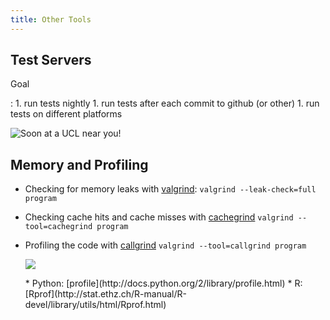 ```yaml
---
title: Other Tools
---
```


Test Servers
------------

Goal 

:   1. run tests nightly
    1. run tests after each commit to github (or other)
    1. run tests on different platforms

![Soon at a UCL near you!](session03/figures/jenkins)


Memory and Profiling
--------------------

* Checking for memory leaks with [valgrind](http://valgrind.org/):
  `valgrind --leak-check=full program`
* Checking cache hits and cache misses with
  [cachegrind](http://valgrind.org/docs/manual/cg-manual.html)
  `valgrind --tool=cachegrind program`
* Profiling the code with [callgrind](http://valgrind.org/docs/manual/cl-manual.html)
  `valgrind --tool=callgrind program`

    ![](session03/figures/callgrind)
 
 
    <div align="left">
    * Python: [profile](http://docs.python.org/2/library/profile.html)
    * R: [Rprof](http://stat.ethz.ch/R-manual/R-devel/library/utils/html/Rprof.html)
    </div>


